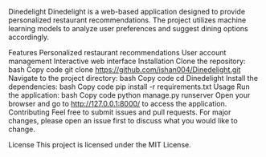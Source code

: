 Dinedelight
Dinedelight is a web-based application designed to provide personalized restaurant recommendations. The project utilizes machine learning models to analyze user preferences and suggest dining options accordingly.

Features
Personalized restaurant recommendations
User account management
Interactive web interface
Installation
Clone the repository:
bash
Copy code
git clone https://github.com/ishan004/Dinedelight.git
Navigate to the project directory:
bash
Copy code
cd Dinedelight
Install the dependencies:
bash
Copy code
pip install -r requirements.txt
Usage
Run the application:
bash
Copy code
python manage.py runserver
Open your browser and go to http://127.0.0.1:8000/ to access the application.
Contributing
Feel free to submit issues and pull requests. For major changes, please open an issue first to discuss what you would like to change.

License
This project is licensed under the MIT License.
